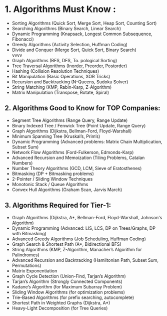# 1. Algorithms Must Know :

   
- Sorting Algorithms (Quick Sort, Merge Sort, Heap Sort, Counting Sort) <br>
- Searching Algorithms (Binary Search, Linear Search)<br>
- Dynamic Programming (Knapsack, Longest Common Subsequence, Fibonacci)<br>
- Greedy Algorithms (Activity Selection, Huffman Coding)<br>
- Divide and Conquer (Merge Sort, Quick Sort, Binary Search)<br>vvvv
- Graph Algorithms (BFS, DFS, To.  pological Sorting)<br>
- Tree Traversal Algorithms (Inorder, Preorder, Postorder)<br>
- Hashing (Collision Resolution Techniques)<br>
- Bit Manipulation (Basic Operations, XOR Tricks)<br>
- Recursion and Backtracking (N-Queens, Sudoku Solver)<br>
- String Matching (KMP, Rabin-Karp, Z-Algorithm)<br>
- Matrix Manipulation (Transpose, Rotate, Spiral)<br>

## 2. Algorithms Good to Know for TOP Companies:
   
- Segment Tree Algorithms (Range Query, Range Update) <br>
- Binary Indexed Tree / Fenwick Tree (Point Update, Range Query) <br>
- Graph Algorithms (Dijkstra, Bellman-Ford, Floyd-Warshall) <br>
- Minimum Spanning Tree (Kruskal’s, Prim’s) <br>
- Dynamic Programming (Advanced problems: Matrix Chain Multiplication, Subset Sum) <br>
- Network Flow Algorithms (Ford-Fulkerson, Edmonds-Karp) <br>
- Advanced Recursion and Memoization (Tiling Problems, Catalan Numbers) <br>
- Number Theory Algorithms (GCD, LCM, Sieve of Eratosthenes) <br>
- Bitmasking (DP + Bitmasking problems) <br>
- 2-Pointer / Sliding Window Techniques <br>
- Monotonic Stack / Queue Algorithms <br>
- Convex Hull Algorithms (Graham Scan, Jarvis March) <br>

## 3. Algorithms Required for Tier-1:
- Graph Algorithms (Dijkstra, A*, Bellman-Ford, Floyd-Warshall, Johnson's Algorithm)  <br>
- Dynamic Programming (Advanced: LIS, LCS, DP on Trees/Graphs, DP with Bitmasking) <br>
- Advanced Greedy Algorithms (Job Scheduling, Huffman Coding) <br>
- Graph Search & Shortest Path (A*, Bidirectional BFS) <br>
- String Algorithms (KMP, Z-Algorithm, Manacher’s Algorithm for Palindromes) <br>
- Advanced Recursion and Backtracking (Hamiltonian Path, Subset Sum, Permutations) <br>
- Matrix Exponentiation <br>
- Graph Cycle Detection (Union-Find, Tarjan’s Algorithm) <br>
- Tarjan’s Algorithm (Strongly Connected Components) <br>
- Kadane’s Algorithm (for Maximum Subarray Problem) <br>
- Sliding Window Algorithms (for optimization problems) <br>
- Trie-Based Algorithms (for prefix searching, autocomplete) <br>
- Shortest Path in Weighted Graphs (Dijkstra, A*) <br>
- Heavy-Light Decomposition (for Tree Queries) <br>
